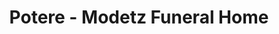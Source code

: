 ---
title: "Potere - Modetz Funeral Home"
url: /rochester/potere-modetz-funeral-home/
shop: Bestattungen
---